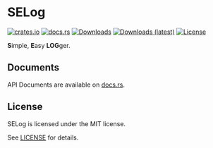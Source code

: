 # SELog
[![crates.io](https://img.shields.io/crates/v/selog)](https://crates.io/crates/selog)
[![docs.rs](https://docs.rs/selog/badge.svg)](https://docs.rs/selog)
[![Downloads](https://img.shields.io/crates/d/selog)](https://crates.io/crates/selog)
[![Downloads (latest)](https://img.shields.io/crates/dv/selog)](https://crates.io/crates/selog)
[![License](https://img.shields.io/crates/l/selog)](https://github.com/watcol/selog/blob/main/LICENSE)

**S**imple, **E**asy **LOG**ger.

## Documents
API Documents are available on [docs.rs](https://docs.rs/selog).

## License
SELog is licensed under the MIT license.

See [LICENSE](https://github.com/potfman/watcol/blob/main/LICENSE) for details.
